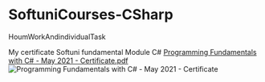 # SoftuniCourses-CSharp
HoumWorkAndindividualTask

My certificate Softuni fundamental Module C#
[Programming Fundamentals with C# - May 2021 - Certificate.pdf](https://github.com/RadoslawHristov/SoftuniCourses-CSharp/files/7082961/Programming.Fundamentals.with.C.-.May.2021.-.Certificate.pdf)![Programming Fundamentals with C# - May 2021 - Certificate](https://user-images.githubusercontent.com/81433482/131481898-30213e7f-d7c5-4318-945b-dc3b0384c632.jpeg)


